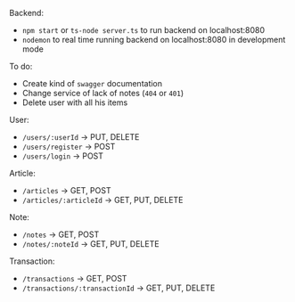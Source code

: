 Backend:
- `npm start` or `ts-node server.ts` to run backend on localhost:8080
- `nodemon` to real time running backend on localhost:8080 in development mode

To do:
- Create kind of `swagger` documentation
- Change service of lack of notes (`404` or `401`)
- Delete user with all his items

User:
- `/users/:userId` -> PUT, DELETE
- `/users/register` -> POST
- `/users/login` -> POST

Article:
- `/articles` -> GET, POST
- `/articles/:articleId` -> GET, PUT, DELETE

Note:
- `/notes` -> GET, POST
- `/notes/:noteId` -> GET, PUT, DELETE

Transaction:
- `/transactions` -> GET, POST
- `/transactions/:transactionId` -> GET, PUT, DELETE
```
